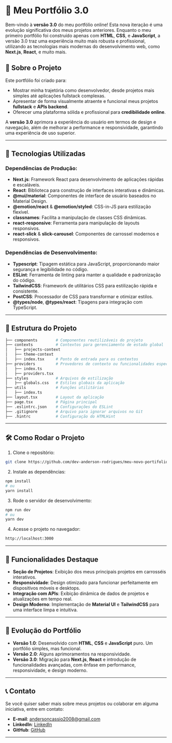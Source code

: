 # 💼 Meu Portfólio 3.0

Bem-vindo à **versão 3.0** do meu portfólio online! Esta nova iteração é uma evolução significativa dos meus projetos anteriores. Enquanto o meu primeiro portfólio foi construído apenas com **HTML**, **CSS**, e **JavaScript**, a versão 3.0 traz uma experiência muito mais robusta e profissional, utilizando as tecnologias mais modernas do desenvolvimento web, como **Next.js**, **React**, e muito mais.

## 🌟 Sobre o Projeto

Este portfólio foi criado para:

- Mostrar minha trajetória como desenvolvedor, desde projetos mais simples até aplicações fullstack complexas.
- Apresentar de forma visualmente atraente e funcional meus projetos **fullstack** e **APIs backend**.
- Oferecer uma plataforma sólida e profissional para **credibilidade online**.

A **versão 3.0** aprimora a experiência do usuário em termos de design e navegação, além de melhorar a performance e responsividade, garantindo uma experiência de uso superior.

---

## 🚀 Tecnologias Utilizadas

### Dependências de Produção:

- **Next.js**: Framework React para desenvolvimento de aplicações rápidas e escaláveis.
- **React**: Biblioteca para construção de interfaces interativas e dinâmicas.
- **@mui/material**: Componentes de interface de usuário baseados no Material Design.
- **@emotion/react** & **@emotion/styled**: CSS-in-JS para estilização flexível.
- **classnames**: Facilita a manipulação de classes CSS dinâmicas.
- **react-responsive**: Ferramenta para manipulação de layouts responsivos.
- **react-slick** & **slick-carousel**: Componentes de carrossel modernos e responsivos.

### Dependências de Desenvolvimento:

- **Typescript**: Tipagem estática para JavaScript, proporcionando maior segurança e legibilidade no código.
- **ESLint**: Ferramenta de linting para manter a qualidade e padronização do código.
- **TailwindCSS**: Framework de utilitários CSS para estilização rápida e consistente.
- **PostCSS**: Processador de CSS para transformar e otimizar estilos.
- **@types/node**, **@types/react**: Tipagens para integração com TypeScript.

---

## 📂 Estrutura do Projeto

```bash
├── components        # Componentes reutilizáveis do projeto
├── contexts          # Contextos para gerenciamento de estado global
│   ├── projects-context
│   ├── theme-context
│   ├── index.tsx     # Ponto de entrada para os contextos
├── providers         # Provedores de contexto ou funcionalidades específicas
│   ├── index.ts
│   ├── providers.tsx
├── styles            # Arquivos de estilização
│   ├── globals.css   # Estilos globais da aplicação
├── utils             # Funções utilitárias
│   ├── index.ts
├── layout.tsx        # Layout da aplicação
├── page.tsx          # Página principal
├── .eslintrc.json    # Configurações do ESLint
├── .gitignore        # Arquivo para ignorar arquivos no Git
├── .hintrc           # Configuração do HTMLHint
```

---

## 🛠️ Como Rodar o Projeto

1. Clone o repositório:

```bash
git clone https://github.com/dev-anderson-rodrigues/meu-novo-portifolio-3.0.git
```

2. Instale as dependências:

```bash
npm install
# ou
yarn install
```

3. Rode o servidor de desenvolvimento:

```bash
npm run dev
# ou
yarn dev
```

4. Acesse o projeto no navegador:

```bash
http://localhost:3000
```

---

## 🎯 Funcionalidades Destaque

- **Seção de Projetos**: Exibição dos meus principais projetos em carrosséis interativos.
- **Responsividade**: Design otimizado para funcionar perfeitamente em dispositivos móveis e desktops.
- **Integração com APIs**: Exibição dinâmica de dados de projetos e atualizações em tempo real.
- **Design Moderno**: Implementação de **Material UI** e **TailwindCSS** para uma interface limpa e intuitiva.

---

## 🎉 Evolução do Portfólio

- **Versão 1.0**: Desenvolvido com **HTML**, **CSS** e **JavaScript** puro. Um portfólio simples, mas funcional.
- **Versão 2.0**: Alguns aprimoramentos na responsividade.
- **Versão 3.0**: Migração para **Next.js**, **React** e introdução de funcionalidades avançadas, com ênfase em performance, responsividade, e design moderno.

---

## 📞 Contato

Se você quiser saber mais sobre meus projetos ou colaborar em alguma iniciativa, entre em contato:

- **E-mail**: [andersoncassio2008@gmail.com](mailto:andersoncassio2008@gmail.com)
- **LinkedIn**: [LinkedIn](https://linkedin.com/in/seu-perfil)
- **GitHub**: [GitHub](https://github.com/seu-perfil)

---
